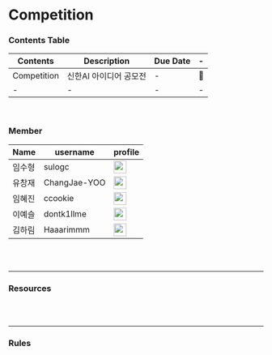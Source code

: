 # Competition



### Contents Table

| Contents  | Description              | Due Date |-|
| --------- | ------------------------ | -------- | - |
| Competition | 신한AI 아이디어 공모전  | - | :speech_balloon: |
| - | -        | - | - |


<br>

### Member

| Name  | username   | profile | 
| --------- | ------------------------ | --- |
| 임수형 | sulogc | [<img src = "https://github.com/sulogc.png" width="25" height="25">](https://github.com/sulogc) |
| 유창재 | ChangJae-YOO | [<img src = "https://github.com/ChangJae-YOO.png" width="25" height="25">](https://github.com/ChangJae-YOO) |
| 임혜진 | ccookie | [<img src = "https://github.com/ccookie.png" width="25" height="25">](https://github.com/ccookie) |
| 이예슬 | dontk1llme | [<img src = "https://github.com/dontk1llme.png" width="25" height="25">](https://github.com/dontk1llme) |
| 김하림	|	Haaarimmm |	[<img src = "https://github.com/Haaarimmm.png" width="25" height="25">](https://github.com/Haaarimmm) |

<br><br>

---
### Resources

<br><br>

---
### Rules
